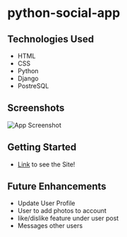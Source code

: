 # python-social-app

## Technologies Used

- HTML
- CSS
- Python
- Django
- PostreSQL

## Screenshots
![App Screenshot](https://i.imgur.com/Yqt9xu5.png)

## Getting Started
- [Link]() to see the Site!

## Future Enhancements
- Update User Profile
- User to add photos to account
- like/dislike feature under user post
- Messages other users
